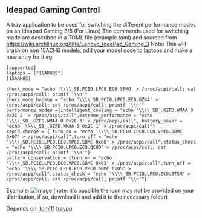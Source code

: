 ## Ideapad Gaming Control
A tray application to be used for switching the different performance modes on an Ideapad Gaming 3/5 (For Linux)
The commands used for switching mode are described in a TOML file (example.toml) and sourced from
https://wiki.archlinux.org/title/Lenovo_IdeaPad_Gaming_3
Note:
This will crash on non 15ACH6 models, add your model code to laptops and make a new entry for it
eg.
```
[supported]
laptops = ["15ARH05"]
[15ARH05]

check_mode = "echo '\\\\_SB.PCI0.LPC0.EC0.SPMO' > /proc/acpi/call; cat /proc/acpi/call; printf '\\n'"
check_mode_backup = "echo '\\\\_SB.PCI0.LPC0.EC0.GZ44' > /proc/acpi/call; cat /proc/acpi/call; printf '\\n'"
performance_modes ={intelligent_cooling = "echo '\\\\_SB_.GZFD.WMAA 0 0x2C 2' > /proc/acpi/call",extreme_performance = "echo '\\\\_SB_.GZFD.WMAA 0 0x2C 3' > /proc/acpi/call", battery_saver = "echo '\\\\_SB_.GZFD.WMAA 0 0x2C 1' > /proc/acpi/call"}
rapid_charge = { turn_on = "echo '\\\\_SB.PCI0.LPC0.EC0.VPC0.SBMC 0x07' > /proc/acpi/call",turn_off = "echo '\\\\_SB.PCI0.LPC0.EC0.VPC0.SBMC 0x08' > /proc/acpi/call",status_check = "echo '\\\\_SB.PCI0.LPC0.EC0.QCHO' > /proc/acpi/call; cat /proc/acpi/call; printf '\\n'"}
battery_conservation = {turn_on = "echo '\\\\_SB.PCI0.LPC0.EC0.VPC0.SBMC 0x03' > /proc/acpi/call",turn_off = "echo '\\\\_SB.PCI0.LPC0.EC0.VPC0.SBMC 0x05' > /proc/acpi/call",status_check = "echo '\\\\_SB.PCI0.LPC0.EC0.BTSM' > /proc/acpi/call; cat /proc/acpi/call; printf '\\n'"}``
```
Example:
![image](https://github.com/user-attachments/assets/14a447e3-f90e-45eb-b9a9-9e669896fe16)
(note: it's possible the icon may not be provided on your distribution, if so, download it and add it to the necessary folder)

Depends on:
[toml11](https://github.com/ToruNiina/toml11)
[traypp](https://github.com/Soundux/traypp)
